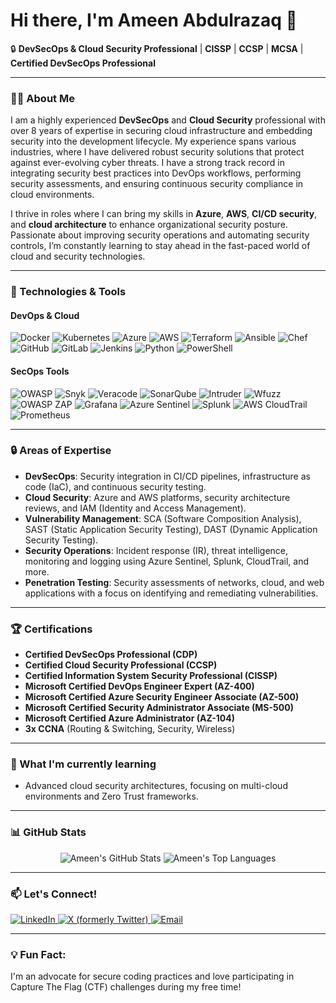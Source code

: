 # Hi there, I'm Ameen Abdulrazaq 👋

🔒 **DevSecOps & Cloud Security Professional** | **CISSP** | **CCSP** | **MCSA** | **Certified DevSecOps Professional**

---

### 👨‍💻 About Me

I am a highly experienced **DevSecOps** and **Cloud Security** professional with over 8 years of expertise in securing cloud infrastructure and embedding security into the development lifecycle. My experience spans various industries, where I have delivered robust security solutions that protect against ever-evolving cyber threats. I have a strong track record in integrating security best practices into DevOps workflows, performing security assessments, and ensuring continuous security compliance in cloud environments.

I thrive in roles where I can bring my skills in **Azure**, **AWS**, **CI/CD security**, and **cloud architecture** to enhance organizational security posture. Passionate about improving security operations and automating security controls, I’m constantly learning to stay ahead in the fast-paced world of cloud and security technologies.

---

### 🔧 Technologies & Tools

#### DevOps & Cloud
<p align="left">
  <img src="https://img.shields.io/badge/Docker-2496ED?style=flat-square&logo=docker&logoColor=white" alt="Docker"/>
  <img src="https://img.shields.io/badge/Kubernetes-326CE5?style=flat-square&logo=kubernetes&logoColor=white" alt="Kubernetes"/>
  <img src="https://img.shields.io/badge/Azure-0078D4?style=flat-square&logo=microsoft-azure&logoColor=white" alt="Azure"/>
  <img src="https://img.shields.io/badge/AWS-232F3E?style=flat-square&logo=amazon-aws&logoColor=white" alt="AWS"/>
  <img src="https://img.shields.io/badge/Terraform-623CE4?style=flat-square&logo=terraform&logoColor=white" alt="Terraform"/>
  <img src="https://img.shields.io/badge/Ansible-EE0000?style=flat-square&logo=ansible&logoColor=white" alt="Ansible"/>
  <img src="https://img.shields.io/badge/Chef-F09820?style=flat-square&logo=chef&logoColor=white" alt="Chef"/>
  <img src="https://img.shields.io/badge/GitHub-181717?style=flat-square&logo=github&logoColor=white" alt="GitHub"/>
  <img src="https://img.shields.io/badge/GitLab-FC6D26?style=flat-square&logo=gitlab&logoColor=white" alt="GitLab"/>
  <img src="https://img.shields.io/badge/Jenkins-D24939?style=flat-square&logo=jenkins&logoColor=white" alt="Jenkins"/>
  <img src="https://img.shields.io/badge/Python-3776AB?style=flat-square&logo=python&logoColor=white" alt="Python"/>
  <img src="https://img.shields.io/badge/PowerShell-5391FE?style=flat-square&logo=powershell&logoColor=white" alt="PowerShell"/>
</p>

#### SecOps Tools
<p align="left">
  <img src="https://img.shields.io/badge/OWASP-000000?style=flat-square&logo=owasp&logoColor=white" alt="OWASP"/>
  <img src="https://img.shields.io/badge/Snyk-4C4A73?style=flat-square&logo=snyk&logoColor=white" alt="Snyk"/>
  <img src="https://img.shields.io/badge/Veracode-000000?style=flat-square&logo=veracode&logoColor=white" alt="Veracode"/>
  <img src="https://img.shields.io/badge/SonarQube-4E9BCD?style=flat-square&logo=sonarqube&logoColor=white" alt="SonarQube"/>
  <img src="https://img.shields.io/badge/Intruder-1F1E38?style=flat-square&logo=intruder&logoColor=white" alt="Intruder"/>
  <img src="https://img.shields.io/badge/Wfuzz-2C2C2C?style=flat-square&logo=wfuzz&logoColor=white" alt="Wfuzz"/>
  <img src="https://img.shields.io/badge/OWASP_ZAP-000000?style=flat-square&logo=owasp&logoColor=white" alt="OWASP ZAP"/>
  <img src="https://img.shields.io/badge/Grafana-F46800?style=flat-square&logo=grafana&logoColor=white" alt="Grafana"/>
  <img src="https://img.shields.io/badge/Azure_Sentinel-0078D4?style=flat-square&logo=microsoft-azure&logoColor=white" alt="Azure Sentinel"/>
  <img src="https://img.shields.io/badge/Splunk-000000?style=flat-square&logo=splunk&logoColor=white" alt="Splunk"/>
  <img src="https://img.shields.io/badge/CloudTrail-232F3E?style=flat-square&logo=amazon-aws&logoColor=white" alt="AWS CloudTrail"/>
  <img src="https://img.shields.io/badge/Prometheus-E6522C?style=flat-square&logo=prometheus&logoColor=white" alt="Prometheus"/>
</p>

---

### 🔒 Areas of Expertise
- **DevSecOps**: Security integration in CI/CD pipelines, infrastructure as code (IaC), and continuous security testing.
- **Cloud Security**: Azure and AWS platforms, security architecture reviews, and IAM (Identity and Access Management).
- **Vulnerability Management**: SCA (Software Composition Analysis), SAST (Static Application Security Testing), DAST (Dynamic Application Security Testing).
- **Security Operations**: Incident response (IR), threat intelligence, monitoring and logging using Azure Sentinel, Splunk, CloudTrail, and more.
- **Penetration Testing**: Security assessments of networks, cloud, and web applications with a focus on identifying and remediating vulnerabilities.

---

### 🏆 Certifications
- **Certified DevSecOps Professional (CDP)**
- **Certified Cloud Security Professional (CCSP)**
- **Certified Information System Security Professional (CISSP)**
- **Microsoft Certified DevOps Engineer Expert (AZ-400)**
- **Microsoft Certified Azure Security Engineer Associate (AZ-500)**
- **Microsoft Certified Security Administrator Associate (MS-500)**
- **Microsoft Certified Azure Administrator (AZ-104)**
- **3x CCNA** (Routing & Switching, Security, Wireless)
  
---

### 🌱 What I'm currently learning
- Advanced cloud security architectures, focusing on multi-cloud environments and Zero Trust frameworks.

---

### 📊 GitHub Stats

<p align="center">
  <img src="https://github-readme-stats.vercel.app/api?username=your-github-username&show_icons=true&theme=radical" alt="Ameen's GitHub Stats" />
  <img src="https://github-readme-stats.vercel.app/api/top-langs/?username=your-github-username&layout=compact&theme=radical" alt="Ameen's Top Languages" />
</p>

---

### 📫 Let's Connect!

<p align="left">
  <a href="https://www.linkedin.com/in/ameen-abdulrazaq">
    <img src="https://img.shields.io/badge/LinkedIn-0077B5?style=flat-square&logo=linkedin&logoColor=white" alt="LinkedIn">
  </a>
  <a href="https://x.com/your-handle">
    <img src="https://img.shields.io/badge/X-1DA1F2?style=flat-square&logo=x&logoColor=white" alt="X (formerly Twitter)">
  </a>
  <a href="mailto:razaqameen01@gmail.com">
    <img src="https://img.shields.io/badge/Email-D14836?style=flat-square&logo=gmail&logoColor=white" alt="Email">
  </a>
</p>

---

### 💡 Fun Fact:
I'm an advocate for secure coding practices and love participating in Capture The Flag (CTF) challenges during my free time!
